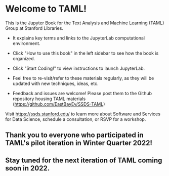 # Welcome to TAML!

This is the Jupyter Book for the Text Analysis and Machine Learning (TAML) Group at Stanford Libraries. 

* It explains key terms and links to the JupyterLab computational environment.
* Click "How to use this book" in the left sidebar to see how the book is organized. 
* Click "Start Coding!" to view instructions to launch JupyterLab. 
* Feel free to re-visit/refer to these materials regularly, as they will be updated with new techniques, ideas, etc.

* Feedback and issues are welcome! Please post them to the Github repository housing TAML materials (https://github.com/EastBayEv/SSDS-TAML)

Visit https://ssds.stanford.edu/ to learn more about Software and Services for Data Science, schedule a consultation, or RSVP for a workshop. 

## Thank you to everyone who participated in TAML's pilot iteration in Winter Quarter 2022!

## Stay tuned for the next iteration of TAML coming soon in 2022.